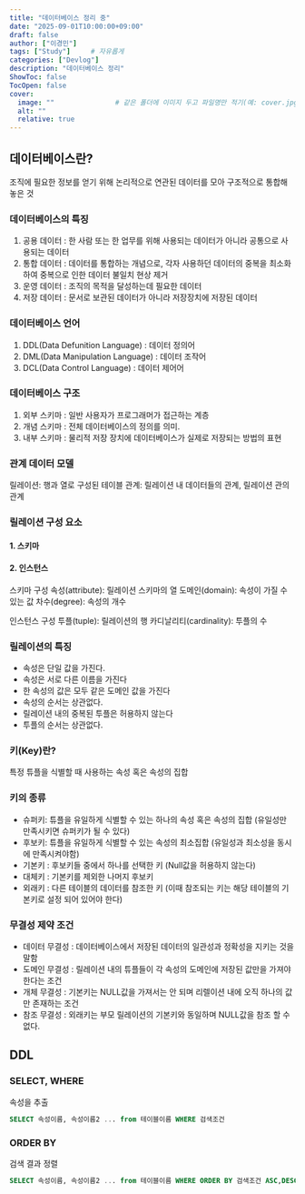 ```yaml
---
title: "데이터베이스 정리 중"
date: "2025-09-01T10:00:00+09:00"
draft: false              
author: ["이경민"]     
tags: ["Study"]     # 자유롭게
categories: ["Devlog"]
description: "데이터베이스 정리"
ShowToc: false
TocOpen: false
cover:
  image: ""               # 같은 폴더에 이미지 두고 파일명만 적기(예: cover.jpg)
  alt: ""
  relative: true
---
```

<!--more-->
## 데이터베이스란?
조직에 필요한 정보를 얻기 위해 논리적으로 연관된 데이터를 모아 구조적으로 통합해 놓은 것

### 데이터베이스의 특징
1. 공용 데이터 : 한 사람 또는 한 업무를 위해 사용되는 데이터가 아니라 공통으로 사용되는 데이터
2. 통합 데이터 : 데이터를 통합하는 개념으로, 각자 사용하던 데이터의 중복을 최소화하여 중복으로 인한 데이터 불일치 현상 제거
3. 운영 데이터 : 조직의 목적을 달성하는데 필요한 데이터
4. 저장 데이터 : 문서로 보관된 데이터가 아니라 저장장치에 저장된 데이터

### 데이터베이스 언어
1. DDL(Data Defunition Language) : 데이터 정의어
2. DML(Data Manipulation Language) : 데이터 조작어
3. DCL(Data Control Language) : 데이터 제어어

### 데이터베이스 구조
1. 외부 스키마 : 일반 사용자가 프로그래머가 접근하는 계층
2. 개념 스키마 : 전체 데이터베이스의 정의를 의미.
3. 내부 스키마 : 물리적 저장 장치에 데이터베이스가 실제로 저장되는 방법의 표현 

### 관계 데이터 모델
릴레이션: 행과 열로 구성된 테이블
관계: 릴레이션 내 데이터들의 관계, 릴레이션 관의 관계

### 릴레이션 구성 요소
#### 1. 스키마
#### 2. 인스턴스
스키마 구성
속성(attribute): 릴레이션 스키마의 열
도메인(domain): 속성이 가질 수 있는 값
차수(degree): 속성의 개수

인스턴스 구성
투플(tuple): 릴레이션의 행 
카디날리티(cardinality): 투플의 수

### 릴레이션의 특징
- 속성은 단일 값을 가진다.
- 속성은 서로 다른 이름을 가진다
- 한 속성의 값은 모두 같은 도메인 값을 가진다
- 속성의 순서는 상관없다.
- 릴레이션 내의 중복된 투플은 허용하지 않는다
- 투플의 순서는 상관없다.

### 키(Key)란?
특정 튜플을 식별할 때 사용하는 속성 혹은 속성의 집합 
### 키의 종류
- 슈퍼키: 튜플을 유일하게 식별할 수 있는 하나의 속성 혹은 속성의 집합 (유일성만 만족시키면 슈퍼키가 될 수 있다)
- 후보키: 튜플을 유일하게 식별할 수 있는 속성의 최소집합 (유일성과 최소성을 동시에 만족시켜야함)
- 기본키 : 후보키들 중에서 하나를 선택한 키 (Null값을 허용하지 않는다)
- 대체키 : 기본키를 제외한 나머지 후보키
- 외래키 : 다른 테이블의 데이터를 참조한 키 (이때 참조되는 키는 해당 테이블의 기본키로 설정 되어 있어야 한다) 

### 무결성 제약 조건
- 데이터 무결성 : 데이터베이스에서 저장된 데이터의 일관성과 정확성을 지키는 것을 말함
- 도메인 무결성 : 릴레이션 내의 튜플들이 각 속성의 도메인에 저장된 값만을 가져야 한다는 조건
- 개체 무결성 :  기본키는 NULL값을 가져서는 안 되며 리렐이션 내에 오직 하나의 값만 존재하는 조건
- 참조 무결성 : 외래키는 부모 릴레이션의 기본키와 동일하며 NULL값을 참조 할 수 없다.

## DDL
### SELECT, WHERE
속성을 추출
```sql
SELECT 속성이름, 속성이름2 ... from 테이블이름 WHERE 검색조건 
```
### ORDER BY
검색 결과 정렬
```sql
SELECT 속성이름, 속성이름2 ... from 테이블이름 WHERE ORDER BY 검색조건 ASC,DESC
```